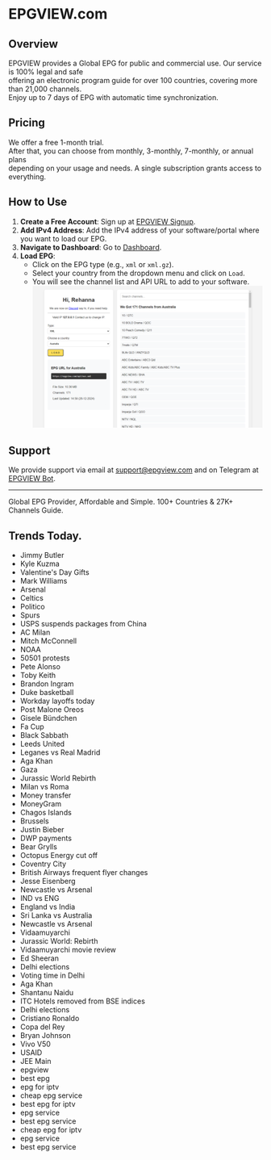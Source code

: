# EPGVIEW.com



## Overview
EPGVIEW provides a Global EPG for public and commercial use. Our service is 100% legal and safe\
offering an electronic program guide for over 100 countries, covering more than 21,000 channels.\
Enjoy up to 7 days of EPG with automatic time synchronization.

## Pricing
We offer a free 1-month trial. \
After that, you can choose from monthly, 3-monthly, 7-monthly, or annual plans \
depending on your usage and needs. A single subscription grants access to everything.

## How to Use
1. **Create a Free Account**: Sign up at [EPGVIEW Signup](https://epgview.com/signup.php).
2. **Add IPv4 Address**: Add the IPv4 address of your software/portal where you want to load our EPG.
3. **Navigate to Dashboard**: Go to [Dashboard](https://epgview.com/dashboard.php).
4. **Load EPG**:
   - Click on the EPG type (e.g., `xml` or `xml.gz`).
   - Select your country from the dropdown menu and click on `Load`.
   - You will see the channel list and API URL to add to your software.
![EPGVIEW](img/dashboard.png)
## Support
We provide support via email at [support@epgview.com](mailto:support@epgview.com) and on Telegram at [EPGVIEW Bot](https://t.me/epgview_bot).

---

Global EPG Provider, Affordable and Simple. 100+ Countries & 27K+ Channels Guide.

## Trends Today.

- Jimmy Butler
- Kyle Kuzma
- Valentine's Day Gifts
- Mark Williams
- Arsenal
- Celtics
- Politico
- Spurs
- USPS suspends packages from China
- AC Milan
- Mitch McConnell
- NOAA
- 50501 protests
- Pete Alonso
- Toby Keith
- Brandon Ingram
- Duke basketball
- Workday layoffs today
- Post Malone Oreos
- Gisele Bündchen
- Fa Cup
- Black Sabbath
- Leeds United
- Leganes vs Real Madrid
- Aga Khan
- Gaza
- Jurassic World Rebirth
- Milan vs Roma
- Money transfer
- MoneyGram
- Chagos Islands
- Brussels
- Justin Bieber
- DWP payments
- Bear Grylls
- Octopus Energy cut off
- Coventry City
- British Airways frequent flyer changes
- Jesse Eisenberg
- Newcastle vs Arsenal
- IND vs ENG
- England vs India
- Sri Lanka vs Australia
- Newcastle vs Arsenal
- Vidaamuyarchi
- Jurassic World: Rebirth
- Vidaamuyarchi movie review
- Ed Sheeran
- Delhi elections
- Voting time in Delhi
- Aga Khan
- Shantanu Naidu
- ITC Hotels removed from BSE indices
- Delhi elections
- Cristiano Ronaldo
- Copa del Rey
- Bryan Johnson
- Vivo V50
- USAID
- JEE Main
- epgview
- best epg
- epg for iptv
- cheap epg service
- best epg for iptv
- epg service
- best epg service
- cheap epg for iptv
- epg service
- best epg service
